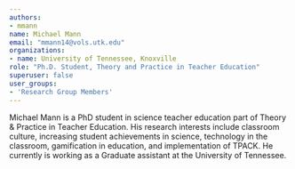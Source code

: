 ```yaml
---
authors:
- mmann
name: Michael Mann
email: "mmann14@vols.utk.edu"
organizations:
- name: University of Tennessee, Knoxville
role: "Ph.D. Student, Theory and Practice in Teacher Education"
superuser: false
user_groups:
- 'Research Group Members'
---
```


Michael Mann is a PhD student in science teacher education part of Theory & Practice in Teacher Education. His research interests include classroom culture, increasing student achievements in science, technology in the classroom, gamification in education, and implementation of TPACK. He currently is working as a Graduate assistant at the University of Tennessee.